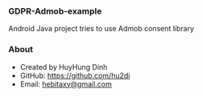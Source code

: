### GDPR-Admob-example

Android Java project tries to use Admob consent library

### About

- Created by HuyHung Dinh
- GitHub: https://github.com/hu2di
- Email: hebitaxy@gmail.com
